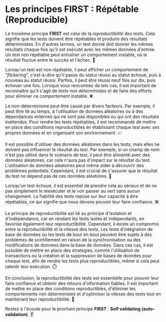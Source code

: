 # Les principes FIRST : Répétable (Reproducible)

Le troisième principe **FIRST** est celui de la _reproductibilité_ des tests. Cela signifie que les tests doivent être répétables et produire des résultats déterministes. En d'autres termes, un test donné doit donner les mêmes résultats chaque fois qu'il est exécuté avec les mêmes données d'entrée. Un test non répétable peut entraîner un comportement instable, où le résultat fluctue entre le succès et l'échec. 🔄

Lorsqu'un test est non répétable, il peut afficher un comportement de "_flickering_", c'est-à-dire qu'il passe du statut réussi au statut échoué, puis à nouveau au statut réussi. Parfois, il peut être réussi neuf fois sur dix, puis échouer une fois. Lorsque vous rencontrez de tels cas, il est important de reconnaître qu'il s'agit de tests non déterministes et de faire des efforts pour éliminer ce comportement instable. ❌

Le non-déterminisme peut être causé par divers facteurs. Par exemple, il peut être lié au temps, à l'utilisation de données aléatoires ou à des dépendances externes qui ne sont pas disponibles ou qui ont des résultats inattendus. Pour rendre les tests répétables, il est recommandé de mettre en place des conditions reproductibles en établissant chaque test avec ses propres données et en organisant son environnement. 📈

Il est possible d'utiliser des données aléatoires dans les tests, mais elles ne doivent pas influencer le résultat du test. Par exemple, si un champ de nom n'est pas utilisé dans le scénario de test, il peut être alimenté avec des données aléatoires, car cela n'aura pas d'impact sur le résultat du test. L'utilisation de données aléatoires peut même aider à découvrir des problèmes potentiels. Cependant, il est crucial de s'assurer que le résultat du test ne dépend pas de ces données aléatoires. 🎲

Lorsqu'un test échoue, il est essentiel de prendre cela au sérieux et de ne pas simplement le réexécuter et le voir passer au vert sans aucun changement. La fiabilité des tests repose sur leur capacité à être répétables, ce qui signifie que nous devons pouvoir leur faire confiance. 🛠️

Le principe de reproductibilité est lié au principe d'isolation et d'indépendance, car en rendant les tests isolés et indépendants, on favorise également leur reproductibilité. Cependant, il existe un compromis entre la reproductibilité et la vitesse des tests. Les tests d'intégration de base de données ou les tests de bout en bout peuvent être sujets à des problèmes de scintillement en raison de la synchronisation ou des modifications de données dans la base de données. Dans ces cas, il est possible de mettre en place des stratégies, comme l'utilisation de transactions ou la création et la suppression de bases de données pour chaque test, afin de rendre les tests plus reproductibles, même si cela peut ralentir leur exécution. ⏱️

En conclusion, la reproductibilité des tests est essentielle pour pouvoir leur faire confiance et obtenir des retours d'information fiables. Il est important de mettre en place des conditions reproductibles, d'éliminer les comportements non déterministes et d'optimiser la vitesse des tests tout en maintenant leur reproductibilité. 🔄

Restez à l'écoute pour le prochain principe **FIRST** : **Self validating (auto-validation)**. 👂
